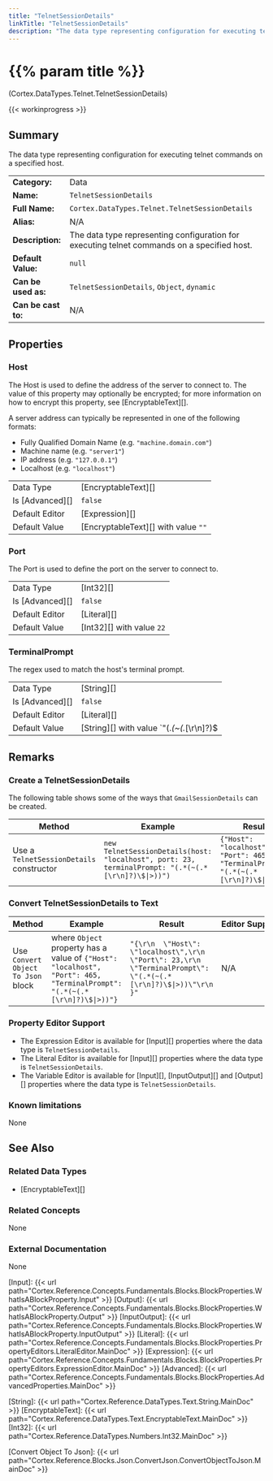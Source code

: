 ```yaml
---
title: "TelnetSessionDetails"
linkTitle: "TelnetSessionDetails"
description: "The data type representing configuration for executing telnet commands on a specified host."
---
```


# {{% param title %}}

<p class="namespace">(Cortex.DataTypes.Telnet.TelnetSessionDetails)</p>

{{< workinprogress >}}

## Summary

The data type representing configuration for executing telnet commands on a specified host.

| | |
|-|-|
| **Category:**          | Data |
| **Name:**              | `TelnetSessionDetails` |
| **Full Name:**         | `Cortex.DataTypes.Telnet.TelnetSessionDetails` |
| **Alias:**             | N/A |
| **Description:**       | The data type representing configuration for executing telnet commands on a specified host. |
| **Default Value:**     | `null` |
| **Can be used as:**    | `TelnetSessionDetails`, `Object`, `dynamic` |
| **Can be cast to:**    |  N/A |

## Properties

### Host

The Host is used to define the address of the server to connect to. The value of this property may optionally be encrypted; for more information on how to encrypt this property, see [EncryptableText][].

A server address can typically be represented in one of the following formats:

- Fully Qualified Domain Name (e.g. `"machine.domain.com"`)
- Machine name (e.g. `"server1"`)
- IP address (e.g. `"127.0.0.1"`)
- Localhost (e.g. `"localhost"`)

| | |
|--------------------|---------------------------|
| Data Type | [EncryptableText][] |
| Is [Advanced][] | `false` |
| Default Editor | [Expression][] |
| Default Value | [EncryptableText][] with value `""` |

### Port

The Port is used to define the port on the server to connect to.

| | |
|--------------------|---------------------------|
| Data Type | [Int32][] |
| Is [Advanced][] | `false` |
| Default Editor | [Literal][] |
| Default Value | [Int32][] with value `22` |

### TerminalPrompt

The regex used to match the host's terminal prompt.

| | |
|--------------------|---------------------------|
| Data Type | [String][] |
| Is [Advanced][] | `false` |
| Default Editor | [Literal][] |
| Default Value | [String][] with value `"(.*(~(.*[\r\n]?)\$|>))"`: |

## Remarks

### Create a TelnetSessionDetails

The following table shows some of the ways that `GmailSessionDetails` can be created.

| Method | Example | Result | Editor&nbsp;Support | Notes |
|-|-|-|-|-|
| Use a `TelnetSessionDetails` constructor | `new TelnetSessionDetails(host: "localhost", port: 23, terminalPrompt: "(.*(~(.*[\r\n]?)\$\|>))")` | `{"Host": "localhost", "Port": 465, "TerminalPrompt": "(.*(~(.*[\r\n]?)\$\|>))"}` | Expression | |

### Convert TelnetSessionDetails to Text

| Method | Example | Result | Editor&nbsp;Support | Notes |
|-|-|-|-|-|
| Use `Convert Object To Json` block | where `Object` property has a value of `{"Host": "localhost", "Port": 465, "TerminalPrompt": "(.*(~(.*[\r\n]?)\$\|>))"}` | `"{\r\n  \"Host\": \"localhost\",\r\n    \"Port\": 23,\r\n    \"TerminalPrompt\": \"(.*(~(.*[\r\n]?)\$\|>))\"\r\n  }"` | N/A  | See [Convert Object To Json][] |

### Property Editor Support

- The Expression Editor is available for [Input][] properties where the data type is `TelnetSessionDetails`.
- The Literal Editor is available for [Input][] properties where the data type is `TelnetSessionDetails`.
- The Variable Editor is available for [Input][], [InputOutput][] and [Output][] properties where the data type is `TelnetSessionDetails`.

### Known limitations

None

## See Also

### Related Data Types

- [EncryptableText][]

### Related Concepts

None

### External Documentation

None

[Input]: {{< url path="Cortex.Reference.Concepts.Fundamentals.Blocks.BlockProperties.WhatIsABlockProperty.Input" >}}
[Output]: {{< url path="Cortex.Reference.Concepts.Fundamentals.Blocks.BlockProperties.WhatIsABlockProperty.Output" >}}
[InputOutput]: {{< url path="Cortex.Reference.Concepts.Fundamentals.Blocks.BlockProperties.WhatIsABlockProperty.InputOutput" >}}
[Literal]: {{< url path="Cortex.Reference.Concepts.Fundamentals.Blocks.BlockProperties.PropertyEditors.LiteralEditor.MainDoc" >}}
[Expression]: {{< url path="Cortex.Reference.Concepts.Fundamentals.Blocks.BlockProperties.PropertyEditors.ExpressionEditor.MainDoc" >}}
[Advanced]: {{< url path="Cortex.Reference.Concepts.Fundamentals.Blocks.BlockProperties.AdvancedProperties.MainDoc" >}}

[String]: {{< url path="Cortex.Reference.DataTypes.Text.String.MainDoc" >}}
[EncryptableText]: {{< url path="Cortex.Reference.DataTypes.Text.EncryptableText.MainDoc" >}}
[Int32]: {{< url path="Cortex.Reference.DataTypes.Numbers.Int32.MainDoc" >}}

[Convert Object To Json]: {{< url path="Cortex.Reference.Blocks.Json.ConvertJson.ConvertObjectToJson.MainDoc" >}}
